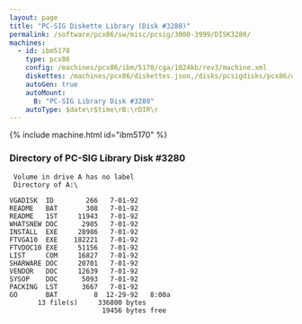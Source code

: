```yaml
---
layout: page
title: "PC-SIG Diskette Library (Disk #3280)"
permalink: /software/pcx86/sw/misc/pcsig/3000-3999/DISK3280/
machines:
  - id: ibm5170
    type: pcx86
    config: /machines/pcx86/ibm/5170/cga/1024kb/rev3/machine.xml
    diskettes: /machines/pcx86/diskettes.json,/disks/pcsigdisks/pcx86/diskettes.json
    autoGen: true
    autoMount:
      B: "PC-SIG Library Disk #3280"
    autoType: $date\r$time\rB:\rDIR\r
---
```


{% include machine.html id="ibm5170" %}

### Directory of PC-SIG Library Disk #3280

     Volume in drive A has no label
     Directory of A:\

    VGADISK  ID        266   7-01-92
    README   BAT       308   7-01-92
    README   1ST     11943   7-01-92
    WHATSNEW DOC      2985   7-01-92
    INSTALL  EXE     28986   7-01-92
    FTVGA10  EXE    182221   7-01-92
    FTVDOC10 EXE     51156   7-01-92
    LIST     COM     16827   7-01-92
    SHARWARE DOC     20701   7-01-92
    VENDOR   DOC     12639   7-01-92
    SYSOP    DOC      5093   7-01-92
    PACKING  LST      3667   7-01-92
    GO       BAT         8  12-29-92   8:00a
           13 file(s)     336800 bytes
                           19456 bytes free
